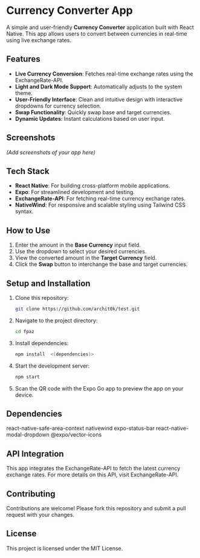 # Currency Converter App

A simple and user-friendly **Currency Converter** application built with React Native. This app allows users to convert between currencies in real-time using live exchange rates.

## Features
- **Live Currency Conversion**: Fetches real-time exchange rates using the ExchangeRate-API.
- **Light and Dark Mode Support**: Automatically adjusts to the system theme.
- **User-Friendly Interface**: Clean and intuitive design with interactive dropdowns for currency selection.
- **Swap Functionality**: Quickly swap base and target currencies.
- **Dynamic Updates**: Instant calculations based on user input.

## Screenshots
*(Add screenshots of your app here)*

## Tech Stack
- **React Native**: For building cross-platform mobile applications.
- **Expo**: For streamlined development and testing.
- **ExchangeRate-API**: For fetching real-time currency exchange rates.
- **NativeWind**: For responsive and scalable styling using Tailwind CSS syntax.

## How to Use
1. Enter the amount in the **Base Currency** input field.
2. Use the dropdown to select your desired currencies.
3. View the converted amount in the **Target Currency** field.
4. Click the **Swap** button to interchange the base and target currencies.

## Setup and Installation
1. Clone this repository:
   ```bash
   git clone https://github.com/archit0k/test.git
   ```
2. Navigate to the project directory:
    ```bash
    cd fpaz
    ```  
3. Install dependencies:
    ```bash
    npm install  <(dependencies)>
    ```
4. Start the development server:
    ```bash
    npm start
    ```  
5.  Scan the QR code with the Expo Go app to preview the app on your device.

## Dependencies

  react-native-safe-area-context
  nativewind
  expo-status-bar
  react-native-modal-dropdown
  @expo/vector-icons

## API Integration
  This app integrates the ExchangeRate-API to fetch the latest currency exchange rates. For more details on this API, visit ExchangeRate-API.

## Contributing
  Contributions are welcome! Please fork this repository and submit a pull request with your changes.

## License
  This project is licensed under the MIT License.